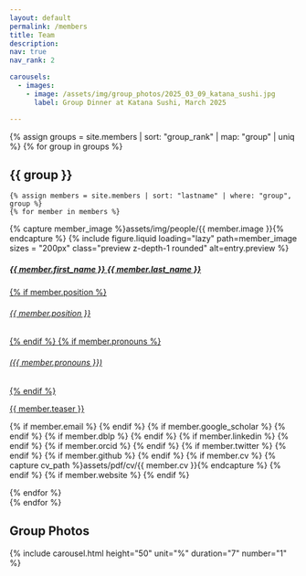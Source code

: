```yaml
---
layout: default
permalink: /members
title: Team
description:
nav: true
nav_rank: 2

carousels:
  - images:
    - image: /assets/img/group_photos/2025_03_09_katana_sushi.jpg
      label: Group Dinner at Katana Sushi, March 2025

---
```


{% assign groups = site.members | sort: "group_rank" | map: "group" | uniq %}
{% for group in groups %}
## {{ group }}

    {% assign members = site.members | sort: "lastname" | where: "group", group %}
    {% for member in members %}
<p style="margin-bottom:10px">
    <div class="card hoverable">
        <div class="row no-gutters">
            <div class="col-5 col-xs-3 col-sm-3">
            {% capture member_image %}assets/img/people/{{ member.image }}{% endcapture %}
            {%
                include figure.liquid
                loading="lazy"
                path=member_image
                sizes = "200px"
                class="preview z-depth-1 rounded"
                alt=entry.preview
             %}
            </div>
            <div class="team col-7 col-xs-9 col-sm-9">
                <div class="card-body">
                    <a href="{{ member.url }}">
                    <h5 class="card-title">{{ member.first_name }} {{ member.last_name }}</h5>
                    {% if member.position %}<h6 class="card-subtitle mb-2 text-muted">{{ member.position }}</h6>{% endif %}
                    {% if member.pronouns %}<h6 class="card-subtitle mb-2 text-muted">({{ member.pronouns }})</h6>{% endif %}
                    <p class="card-text">
                        {{ member.teaser }}
                    </p>
                    </a>
                    <div>
                    {% if member.email %}
                        <a href="mailto:{{ member.email | encode_email }}"><i class="fas fa-envelope"></i></a>
                    {% endif %}
                    {% if member.google_scholar %}
                        <a href="https://scholar.google.com/citations?user={{ member.google_scholar }}" target="_blank"><i class="ai ai-google-scholar"></i></a>
                    {% endif %}
                    {% if member.dblp %}
                        <a href="https://dblp.org/pid/{{ member.dblp }}.html" target="_blank"><i class="ai ai-dblp"></i></a>
                    {% endif %}
                    {% if member.linkedin %}
                        <a href="https://linkedin.com/in/{{ member.linkedin }}/" target="_blank"><i class="fab fa-linkedin"></i></a>
                    {% endif %}
                    {% if member.orcid %}
                        <a href="https://orcid.org/{{ member.orcid }}" target="_blank"><i class="fab fa-orcid"></i></a>
                    {% endif %}
                    {% if member.twitter %}
                        <a href="https://twitter.com/{{ member.twitter }}" target="_blank"><i class="fab fa-twitter"></i></a>
                    {% endif %}
                    {% if member.github %}
                        <a href="https://github.com/{{ member.github }}" target="_blank"><i class="fab fa-github"></i></a>
                    {% endif %}
                    {% if member.cv %}
                    {% capture cv_path %}assets/pdf/cv/{{ member.cv }}{% endcapture %}
                        <a href="{{ cv_path | relative_url }}" target="_blank"><i class="ai ai-cv"></i></a>
                    {% endif %}
                    {% if member.website %}
                        <a href="{{ member.website }}" target="_blank"><i class="fas fa-globe"></i></a>
                    {% endif %}
                    </div>
                </div>
            </div>
        </div>
    </div>
    </p>
    {% endfor %}
<br>
{% endfor %}

<h2>Group Photos</h2>
{% include carousel.html height="50" unit="%" duration="7" number="1" %}
